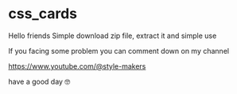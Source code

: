 # css_cards

Hello friends Simple download zip file, extract it and simple use

If you facing some problem you can comment down on my channel

https://www.youtube.com/@style-makers

have a good day 🤓